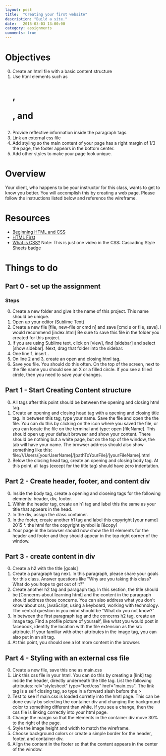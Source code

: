 ```yaml
---
layout: post
title:  "Creating your first website"
description: "Build a site."
date:   2015-03-03 13:00:00
category: assignments
comments: true
---
```


Objectives
==========
0. Create an html file with a basic content structure
0. Use html elements such as <h1>, <p>, and <img>
0. Provide reflective information inside the paragraph tags
0. Link an external css file
0. Add styling so the main content of your page has a right margin of 1/3 the page, the footer appears in the bottom center.
0. Add other styles to make your page look unique.

Overview
========
Your client, who happens to be your instructor for this class, wants to get to know you better.  You will accomplish this by creating a web page.  Please follow the instructions listed below and reference the wireframe.

Resources
=========
* [Beginning HTML and CSS](http://teamtreehouse.com/library/how-to-make-a-website)
* [HTML First](http://teamtreehouse.com/library/how-to-make-a-website)
* [What is CSS?](http://teamtreehouse.com/library/how-to-make-a-website) Note: This is just one video in the CSS: Cascading Style Sheets badge

Things to do
=========

Part 0 - set up the assignment
----------------------------------

### Steps
0. Create a new folder and give it the name of this project.  This name should be unique.  
0. Open up your editor (Sublime Text)
0. Create a new file [file, new-file or cmd n] and save [cmd s or file, save].  I would recommend [index.html]  Be sure to save this file in the folder you created for this project.
0. If you are using Sublime text, click on [view], find [sidebar] and select [show sidebar].  Next, drag that folder into the sidebar.
0. One line 1, insert <!DOCTYPE html>.
0. On line 2 and 3, create an open and closing html tag.
0. Save you file.  You should do this often.  On the top of the screen, next to the file name you should see an X or a filled circle.  If you see a filled circle, then you need to save your changes.

Part 1 - Start Creating Content structure
----------------------------------
0. All tags after this point should be between the opening and closing html tag.
0. Create an opening and closing head tag with a opening and closing title tag. In between this tag, type your name.  Save the file and open the the file.  You can do this by clicking on the icon where you saved the file, or you can locate the file  on the terminal and type: open [fileName].  This should open up your default browser and show your content.  There should be nothing but a white page, but on the top of the window, the tab will have your name.  The browser address should also show something like this: file:///Users/[yourUserName]/[pathToYourFile]/[yourFileName].html
0. Below the closing head tag, create an opening and closing body tag.  At this point, all tags (except for the title tag) should have zero indentation.

Part 2 - Create header, footer, and content div
----------------------------------
0. Inside the body tag, create a opening and closeing tags for the following elements: header, div, footer.
0. Within the header tag, create an h1 tag and label this the same as your title that appears in the head.
0. In the div, assign the class container.
0. In the footer, create another h1 tag and label this copyright [your name] 2015
	*. the html for the copyright symbol is [&copy]
0. Your page in the browser should now show the h1 elements for the header and footer and they should appear in the top right corner of the window.

Part 3 - create content in div
----------------------------------
0. Create a h2 with the title [goals]
0. Create a paragraph tag next.  In this paragraph, please share your goals for this class.  Answer questions like "Why are you taking this class? What do you hope to get out of it?"
0. Create another h2 tag and paragaph tag.  In this section, the title should be [Concerns about learning html] and the content in the paragraph should address those concerns.  You can also address what you don't know about css, javaScript, using a keyboard, working with technology.  The central question in you mind should be "What do you not know?"
0. In between the first paragraph tag and the concerns h2 tag, create an image tag.  Find a profile picture of yourself, like what you would post in facebook, identify the location with the file extension as the src attribute.  If your familiar with other attributes in the image tag, you can also put in an alt tag.
0. At this point, you should see a lot more content in the browser.
 

Part 4 - Styling with an external css file
----------------------------------
0. Create a new file, save this one as main.css
0. Link this css file in your html. You can do this by creating a [link] tag inside the header, directly underneath the title tag. List the following attributes: rel="stylesheet" type="text/css" href="main.css".  The link tag is a self closing tag, so type in a forward slash before the >
0. Test to see if main.css is loaded corretly into the hmtl page.  This can be done easily by selecting the container div and changing the background color to something different than white.  If you see a change, then the css file is linking correctly into your html page.
0. Change the margin so that the elements in the container div move 30% to the right of the page.
0. Style the image height and width to match the wireframe.
0. Choose background colors or create a simple border for the header, footer, and container div.
0. Align the content in the footer so that the content appears in the center of the window.

